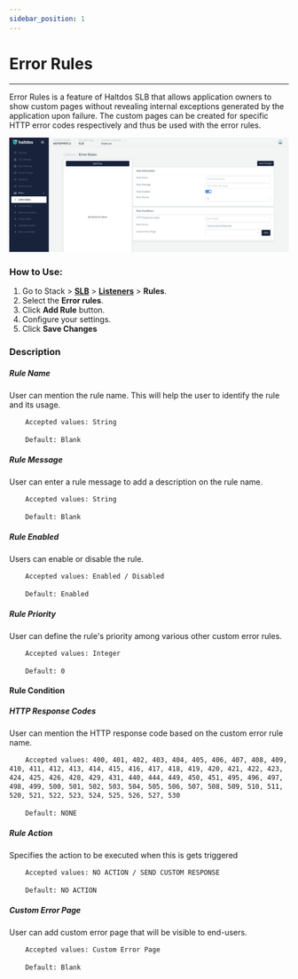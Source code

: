 ```yaml
---
sidebar_position: 1
---
```


# Error Rules

---

Error Rules is a feature of Haltdos SLB that allows application owners to show custom pages without revealing internal exceptions generated by the application upon failure. The custom pages can be created for specific HTTP error codes respectively and thus be used with the error rules.

![errorrules](/img/adc/v7/docs/errorrules.png)

### How to Use:
1. Go to Stack > [**SLB**](/v7/enterprise/adc) > [**Listeners**](../listeners.md) > **Rules**.
2. Select the **Error rules**.
3. Click **Add Rule** button.
4. Configure your settings. 
5. Click **Save Changes**

### Description

##### **Rule Name**

User can mention the rule name. This will help the user to identify the rule and its usage.

```
    Accepted values: String

    Default: Blank 
```


##### **Rule Message**

User can enter a rule message to add a description on the rule name.

```
    Accepted values: String

    Default: Blank 
```


##### **Rule Enabled**

Users can enable or disable the rule.

```
    Accepted values: Enabled / Disabled

    Default: Enabled 
```


##### **Rule Priority**

User can define the rule's priority among various other custom error rules.

```
    Accepted values: Integer

    Default: 0 
```


#### **Rule Condition**

##### **HTTP Response Codes**

User can mention the HTTP response code based on the custom error rule name.

```
    Accepted values: 400, 401, 402, 403, 404, 405, 406, 407, 408, 409, 410, 411, 412, 413, 414, 415, 416, 417, 418, 419, 420, 421, 422, 423, 424, 425, 426, 428, 429, 431, 440, 444, 449, 450, 451, 495, 496, 497, 498, 499, 500, 501, 502, 503, 504, 505, 506, 507, 508, 509, 510, 511, 520, 521, 522, 523, 524, 525, 526, 527, 530

    Default: NONE  
```


##### **Rule Action**

Specifies the action to be executed when this is gets triggered

```
    Accepted values: NO ACTION / SEND CUSTOM RESPONSE

    Default: NO ACTION  
```


##### **Custom Error Page**

User can add custom error page that will be visible to end-users.

```
    Accepted values: Custom Error Page

    Default: Blank
```

